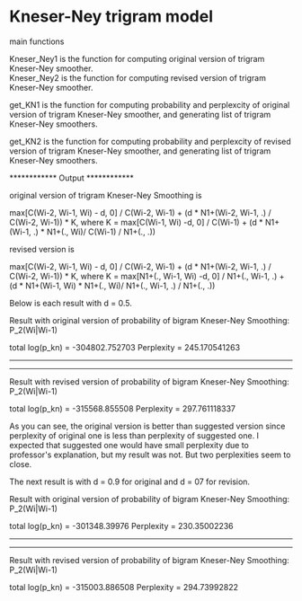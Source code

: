 # Kneser-Ney trigram model


main functions

Kneser_Ney1 is the function for computing original version of trigram Kneser-Ney smoother.<br /> 
Kneser_Ney2 is the function for computing revised version of trigram Kneser-Ney smoother.<br />

get_KN1 is the function for computing probability and perplexcity of original version of trigram Kneser-Ney smoother,
and generating list of trigram Kneser-Ney smoothers.<br />

get_KN2 is the function for computing probability and perplexcity of revised version of trigram Kneser-Ney smoother,
and generating list of trigram Kneser-Ney smoothers.<br />


************ Output ************

original version of trigram Kneser-Ney Smoothing is

max[C(Wi-2, Wi-1, Wi) - d, 0] / C(Wi-2, Wi-1) + (d * N1+(Wi-2, Wi-1, .) / C(Wi-2, Wi-1)) * K,
where K = max[C(Wi-1, Wi) -d, 0] / C(Wi-1) + (d * N1+(Wi-1, .) * N1+(., Wi)/ C(Wi-1) / N1+(., .))

revised version is

max[C(Wi-2, Wi-1, Wi) - d, 0] / C(Wi-2, Wi-1) + (d * N1+(Wi-2, Wi-1, .) / C(Wi-2, Wi-1)) * K,
where K = max[N1+(., Wi-1, Wi) -d, 0] / N1+(., Wi-1, .) + (d * N1+(Wi-1, Wi) * N1+(., Wi)/ N1+(., Wi-1, .) / N1+(., .))

Below is each result with d = 0.5.

Result with original version of probability of bigram Kneser-Ney Smoothing: P_2(Wi|Wi-1)

total log(p_kn) = -304802.752703
Perplexity      = 245.170541263

-----------------------------------------------------------------------------------------------
-----------------------------------------------------------------------------------------------

Result with revised version of probability of bigram Kneser-Ney Smoothing: P_2(Wi|Wi-1)

total log(p_kn) = -315568.855508
Perplexity      = 297.761118337


As you can see, the original version is better than suggested version since perplexity of original one
is less than perplexity of suggested one. I expected that suggested one would have small perplexity due to
professor's explanation, but my result was not. But two perplexities seem to close.



The next result is with d = 0.9 for original and d = 07 for revision.

Result with original version of probability of bigram Kneser-Ney Smoothing: P_2(Wi|Wi-1)

total log(p_kn) = -301348.39976
Perplexity      = 230.35002236

-----------------------------------------------------------------------------------------------
-----------------------------------------------------------------------------------------------

Result with revised version of probability of bigram Kneser-Ney Smoothing: P_2(Wi|Wi-1)

total log(p_kn) = -315003.886508
Perplexity      = 294.73992822

